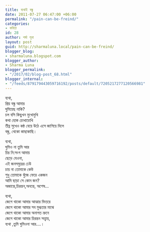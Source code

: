 ```yaml
---
title: ব্যথাই বন্ধু
date: 2011-07-27 06:47:00 +06:00
permalink: "/pain-can-be-freind/"
categories:
- কবিতা
id: 28
author: শর্মা লুনা
layout: post
guid: http://sharmaluna.local/pain-can-be-freind/
blogger_blog:
- sharmaluna.blogspot.com
blogger_author:
- Sharma Luna
blogger_permalink:
- "/2017/02/blog-post_68.html"
blogger_internal:
- "/feeds/879179443059716192/posts/default/7205217277120566981"
---
```


ব্যথা,  
প্রিয় বন্ধু আমার  
ঘুমিয়েছ নাকি?  
চল বসি কিছুখন মুখোমুখি  
কথা হোক চোখাচোখি  
তীব্র সুখেও কন্ঠ বেয়ে উঠে এসে জাগিয়ে দিলে  
বন্ধু, থেকো কাছাকাছি।

ব্যথা,  
ঘুমিও না তুমি আর  
চির নি:সংগ আমায়  
ছেড়ে যেওনা,  
এই জনসমুদ্রের ঢেউ  
চায় না তোমাকে কেউ  
শুধু তোমাকে খুঁজে ফেরে একজন  
আমি ছাড়া সে কোন জন?  
অজান্তে,চিরন্তন,অনন্তে, অশেষ…

ব্যথা,  
জেগে থাকো আমার আত্মার ভিতরে  
জেগে থাকো আমার সব মুগ্ধতার মাঝে  
জেগে থাকো আমার অনাগত ভ্রুনে  
জেগে থাকো আমার চিরন্তন সত্ত্বায়,  
ব্যথা ,তুমি ঘুমিওনা আর….।